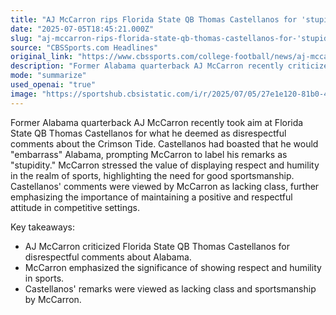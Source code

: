 ```yaml
---
title: "AJ McCarron rips Florida State QB Thomas Castellanos for 'stupidity' in Alabama trash talk"
date: "2025-07-05T18:45:21.000Z"
slug: "aj-mccarron-rips-florida-state-qb-thomas-castellanos-for-'stupidity'-in-alabama-trash-talk"
source: "CBSSports.com Headlines"
original_link: "https://www.cbssports.com/college-football/news/aj-mccarron-rips-florida-state-qb-thomas-castellanos-for-stupidity-in-alabama-trash-talk/"
description: "Former Alabama quarterback AJ McCarron recently criticized Florida State QB Thomas Castellanos for disrespectful comments about the Crimson Tide, calling them 'stupidity.' McCarron stressed the importance of displaying respect and humility in sports, highlighting the need for good sportsmanship. He viewed Castellanos' remarks as lacking class and emphasized the significance of maintaining a positive and respectful attitude in competitive settings."
mode: "summarize"
used_openai: "true"
image: "https://sportshub.cbsistatic.com/i/r/2025/07/05/27e1e120-81b0-4633-903a-4bf21c7f9098/thumbnail/1200x675/3143322fd08e2c04a7de2b82592a6dac/castellanos.jpg"
---
```


Former Alabama quarterback AJ McCarron recently took aim at Florida State QB Thomas Castellanos for what he deemed as disrespectful comments about the Crimson Tide. Castellanos had boasted that he would "embarrass" Alabama, prompting McCarron to label his remarks as "stupidity." McCarron stressed the value of displaying respect and humility in the realm of sports, highlighting the need for good sportsmanship. Castellanos' comments were viewed by McCarron as lacking class, further emphasizing the importance of maintaining a positive and respectful attitude in competitive settings.

Key takeaways:
- AJ McCarron criticized Florida State QB Thomas Castellanos for disrespectful comments about Alabama.
- McCarron emphasized the significance of showing respect and humility in sports.
- Castellanos' remarks were viewed as lacking class and sportsmanship by McCarron.